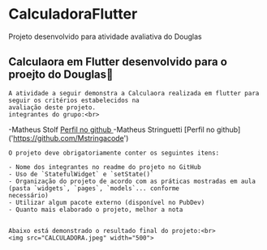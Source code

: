 # CalculadoraFlutter
Projeto desenvolvido para atividade avaliativa do  Douglas
## Calculaora em Flutter desenvolvido para o proejto do Douglas📱

    A atividade a seguir demonstra a Calculaora realizada em flutter para seguir os critérios estabelecidos na
    avaliação deste projeto.
    integrantes do grupo:<br>
   -Matheus Stolf [Perfil no github ]('https://github.com/Stolf7')
   -Matheus Stringuetti [Perfil no github] ('https://github.com/Mstringacode')
   
    O projeto deve obrigatoriamente conter os seguintes itens:

    - Nome dos integrantes no readme do projeto no GitHub
    - Uso de `StatefulWidget` e `setState()`
    - Organização do projeto de acordo com as práticas mostradas em aula (pasta `widgets`, `pages`, `models`... conforme
    necessário)
    - Utilizar algum pacote externo (disponível no PubDev)
    - Quanto mais elaborado o projeto, melhor a nota


    Abaixo está demonstrado o resultado final do projeto:<br>
    <img src="CALCULADORA.jpeg" width="500">
